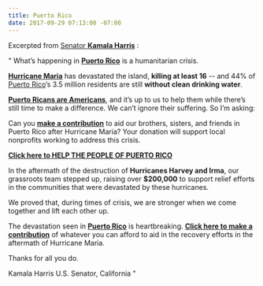 ```yaml
---
title: Puerto Rico
date: 2017-09-29 07:13:00 -07:00
---
```


Excerpted from [Senator **Kamala Harris**](https://www.harris.senate.gov/) :

"   What’s happening in [**Puerto Rico**](https://en.wikipedia.org/wiki/Puerto_Rico) is a humanitarian crisis.

[**Hurricane Maria**](https://weather.com/storms/hurricane/news/hurricane-maria-us-east-coast-forecast) has devastated the island, **killing at least 16** -- and 44% of [Puerto Rico](https://en.wikipedia.org/wiki/Puerto_Rico)’s 3.5 million residents are still **without clean drinking water**.

[**Puerto Ricans are Americans**](https://en.wikipedia.org/wiki/Puerto_Rico), and it’s up to us to help them while there’s still time to make a difference. We can’t ignore their suffering. So I’m asking:

Can you [**make a contribution**](https://secure.actblue.com/donate/kh_maria?refcode=em170928full) to aid our brothers, sisters, and friends in Puerto Rico after Hurricane Maria? Your donation will support local nonprofits working to address this crisis.

[**Click here to HELP THE PEOPLE OF PUERTO RICO**](https://secure.actblue.com/donate/kh_maria?refcode=em170928full)

In the aftermath of the destruction of **Hurricanes Harvey and Irma**, our grassroots team stepped up, raising over **$200,000** to support relief efforts in the communities that were devastated by these hurricanes.

We proved that, during times of crisis, we are stronger when we come together and lift each other up.

The devastation seen in [**Puerto Rico**](https://en.wikipedia.org/wiki/Puerto_Rico) is heartbreaking. [**Click here to make a contribution**](https://campaigns.organizefor.org/petitions/help-puerto-rico-after-hurricane-maria?akid=7955.3385891.9TBZXO&bucket=COC&rd=1&source=mailing&t=4) of whatever you can afford to aid in the recovery efforts in the aftermath of Hurricane Maria.

Thanks for all you do.

Kamala Harris
U.S. Senator, California    "

